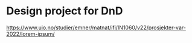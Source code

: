 # Design project for DnD
https://www.uio.no/studier/emner/matnat/ifi/IN1060/v22/prosjekter-var-2022/lorem-ipsum/
